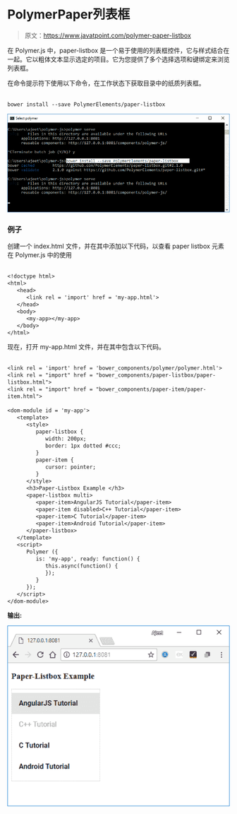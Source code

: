 # PolymerPaper列表框

> 原文：<https://www.javatpoint.com/polymer-paper-listbox>

在 Polymer.js 中，paper-listbox 是一个易于使用的列表框控件，它与样式结合在一起。它以粗体文本显示选定的项目。它为您提供了多个选择选项和键绑定来浏览列表框。

在命令提示符下使用以下命令，在工作状态下获取目录中的纸质列表框。

```

bower install --save PolymerElements/paper-listbox

```

![paper listbox](img/3a5612d0d87fdd263e5dd6e342095398.png)

### 例子

创建一个 index.html 文件，并在其中添加以下代码，以查看 paper listbox 元素在 Polymer.js 中的使用

```

<!doctype html>
<html>
   <head>
      <link rel = 'import' href = 'my-app.html'>
   </head>   
   <body>    
      <my-app></my-app>
   </body>
</html>

```

现在，打开 my-app.html 文件，并在其中包含以下代码。

```

<link rel = 'import' href = 'bower_components/polymer/polymer.html'>
<link rel = "import" href = "bower_components/paper-listbox/paper-listbox.html">
<link rel = "import" href = "bower_components/paper-item/paper-item.html">

<dom-module id = 'my-app'>
   <template>
      <style>
         paper-listbox {
            width: 200px;
            border: 1px dotted #ccc;
         }
         paper-item {
            cursor: pointer;
         }
      </style>      
      <h3>Paper-Listbox Example </h3>
      <paper-listbox multi> 
         <paper-item>AngularJS Tutorial</paper-item>
         <paper-item disabled>C++ Tutorial</paper-item>
         <paper-item>C Tutorial</paper-item>
         <paper-item>Android Tutorial</paper-item>
      </paper-listbox>
   </template> 
   <script>
      Polymer ({
         is: 'my-app', ready: function() {
            this.async(function() {         
            });
         }
      });
   </script>
</dom-module>

```

**输出:**

![paper listbox 1](img/c60821e5c960ff485629b65c9dc3a6b8.png)